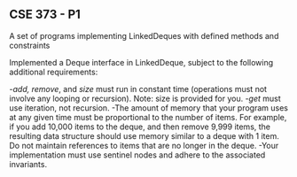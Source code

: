 ## CSE 373 - P1

A set of programs implementing LinkedDeques with defined methods and constraints

Implemented a Deque interface in LinkedDeque, subject to the following additional requirements:

-*add, remove*, and *size* must run in constant time (operations must not involve any looping or recursion). Note: size is provided for you.
-*get* must use iteration, not recursion.
-The amount of memory that your program uses at any given time must be proportional to the number of items. For example, if you add 10,000 items to the deque, and then remove 9,999 items, the resulting data structure should use memory similar to a deque with 1 item. Do not maintain references to items that are no longer in the deque.
-Your implementation must use sentinel nodes and adhere to the associated invariants.
